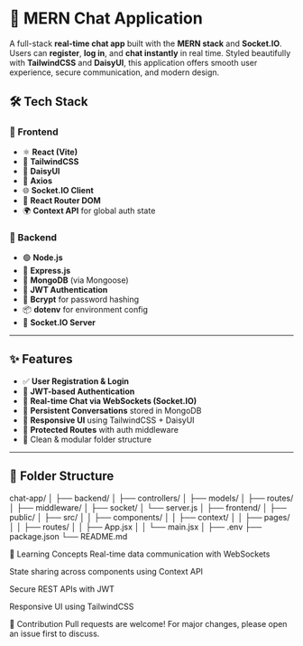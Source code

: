 # 💬 MERN Chat Application

A full-stack **real-time chat app** built with the **MERN stack** and **Socket.IO**. Users can **register**, **log in**, and **chat instantly** in real time. Styled beautifully with **TailwindCSS** and **DaisyUI**, this application offers smooth user experience, secure communication, and modern design.


## 🛠️ Tech Stack

### 🔹 Frontend
- ⚛️ **React (Vite)**
- 💨 **TailwindCSS**
- 🎨 **DaisyUI**
- 🔗 **Axios**
- 🌐 **Socket.IO Client**
- 🧭 **React Router DOM**
- 🌍 **Context API** for global auth state

### 🔸 Backend
- 🟢 **Node.js**
- 🚀 **Express.js**
- 🧩 **MongoDB** (via Mongoose)
- 🔐 **JWT Authentication**
- 🧂 **Bcrypt** for password hashing
- 📦 **dotenv** for environment config
- 🔌 **Socket.IO Server**

---

## ✨ Features

- ✅ **User Registration & Login**
- 🔐 **JWT-based Authentication**
- 💬 **Real-time Chat via WebSockets (Socket.IO)**
- 📜 **Persistent Conversations** stored in MongoDB
- 📱 **Responsive UI** using TailwindCSS + DaisyUI
- 🚫 **Protected Routes** with auth middleware
- 🧼 Clean & modular folder structure

---

## 📁 Folder Structure

chat-app/
│
├── backend/
│ ├── controllers/
│ ├── models/
│ ├── routes/
│ ├── middleware/
│ ├── socket/
│ └── server.js
│
├── frontend/
│ ├── public/
│ ├── src/
│ │ ├── components/
│ │ ├── context/
│ │ ├── pages/
│ │ ├── routes/
│ │ ├── App.jsx
│ │ └── main.jsx
│
├── .env
├── package.json
└── README.md

🧠 Learning Concepts
Real-time data communication with WebSockets

State sharing across components using Context API

Secure REST APIs with JWT

Responsive UI using TailwindCSS

🤝 Contribution
Pull requests are welcome! For major changes, please open an issue first to discuss.

